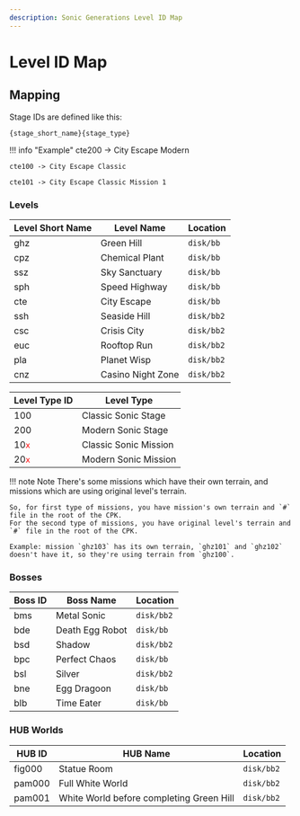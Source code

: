 ```yaml
---
description: Sonic Generations Level ID Map
---
```


# Level ID Map

## Mapping
Stage IDs are defined like this:
```
{stage_short_name}{stage_type}
```
!!! info "Example"
    cte200 -> City Escape Modern

    cte100 -> City Escape Classic

    cte101 -> City Escape Classic Mission 1
	

### Levels 

Level Short Name | Level Name          | Location
-----------------| --------------------|----------  
ghz              | Green Hill          | `disk/bb`
cpz              | Chemical Plant      | `disk/bb`
ssz              | Sky Sanctuary       | `disk/bb`
sph              | Speed Highway       | `disk/bb`
cte              | City Escape         | `disk/bb`
ssh              | Seaside Hill        | `disk/bb2`
csc              | Crisis City         | `disk/bb2`
euc              | Rooftop Run         | `disk/bb2`
pla              | Planet Wisp         | `disk/bb2`
cnz              | Casino Night Zone   | `disk/bb2`

Level Type ID                        | Level Type
-------------------------------------|--------------
100                                  | Classic Sonic Stage
200                                  | Modern Sonic Stage
10<code style="color: red;">x</code> | Classic Sonic Mission
20<code style="color: red;">x</code> | Modern Sonic Mission

!!! note Note 
    There's some missions which have their own terrain, and missions which are using original level's terrain.

    So, for first type of missions, you have mission's own terrain and `#` file in the root of the CPK. 
    For the second type of missions, you have original level's terrain and `#` file in the root of the CPK. 

    Example: mission `ghz103` has its own terrain, `ghz101` and `ghz102` doesn't have it, so they're using terrain from `ghz100`.

### Bosses

Boss ID  | Boss Name       | Location
-------- | ----------------|---------
bms      | Metal Sonic     | `disk/bb2`
bde      | Death Egg Robot | `disk/bb`
bsd      | Shadow          | `disk/bb2`
bpc      | Perfect Chaos   | `disk/bb`
bsl      | Silver          | `disk/bb2`
bne      | Egg Dragoon     | `disk/bb`
blb      | Time Eater      | `disk/bb`

### HUB Worlds

HUB ID | HUB Name                                 | Location
-------|------------------------------------------|---------
fig000 | Statue Room                              | `disk/bb2`
pam000 | Full White World                         | `disk/bb2`
pam001 | White World before completing Green Hill | `disk/bb2`